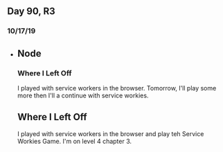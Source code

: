 
## Day 90, R3
### 10/17/19

- ## Node
  ### Where I Left Off
  I played with service workers in the browser. Tomorrow, I'll play some more then I'll a continue with service workies.

  ## Where I Left Off
  I played with service workers in the browser and play teh Service Workies Game. I'm on level 4 chapter 3.
